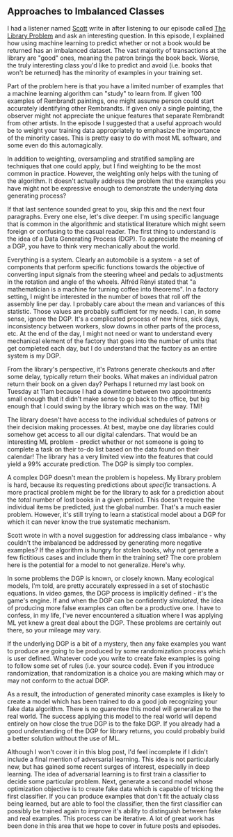 ## Approaches to Imbalanced Classes

I had a listener named [Scott](https://twitter.com/sgrin20) write in after listening to our episode called [The Library Problem](https://dataskeptic.com/blog/episodes/2016/the-library-problem) and ask an interesting question.  In this episode, I explained how using machine learning to predict whether or not a book would be returned has an imbalanced dataset.  The vast majority of transactions at the library are "good" ones, meaning the patron brings the book back.  Worse, the truly interesting class you'd like to predict and avoid (i.e. books that won't be returned) has the minority of examples in your training set.

Part of the problem here is that you have a limited number of examples that a machine learning algorithm can "study" to learn from.  If given 100 examples of Rembrandt paintings, one might assume person could start accurately identifying other Rembrandts.  If given only a single painting, the observer might not appreciate the unique features that separate Rembrandt from other artists.  In the episode I suggested that a useful approach would be to weight your training data appropriately to emphasize the importance of the minority cases.  This is pretty easy to do with most ML software, and some even do this automagically.

In addition to weighting, oversampling and stratified sampling are techniques that one could apply, but I find weighting to be the most common in practice.  However, the weighting only helps with the tuning of the algorithm.  It doesn't actually address the problem that the examples you have might not be expressive enough to demonstrate the underlying data generating process?

If that last sentence sounded great to you, skip this and the next four paragraphs.  Every one else, let's dive deeper.  I'm using specific language that is common in the algorithmic and statistical literature which might seem foreign or confusing to the casual reader.  The first thing to understand is the idea of a Data Generating Process (DGP).  To appreciate the meaning of a DGP, you have to think very mechanically about the world.

Everything is a system.  Clearly an automobile is a system - a set of components that perform specific functions towards the objective of converting input signals from the steering wheel and pedals to adjustments in the rotation and angle of the wheels.  Alfréd Rényi stated that "a mathematician is a machine for turning coffee into theorems".  In a factory setting, I might be interested in the number of boxes that roll off the assembly line per day.  I probably care about the mean and variances of this statistic.  Those values are probably sufficient for my needs.  I can, in some sense, ignore the DGP.  It's a complicated process of new hires, sick days, inconsistency between workers, slow downs in other parts of the process, etc.  At the end of the day, I might not need or want to understand every mechanical element of the factory that goes into the number of units that get completed each day, but I do understand that the factory as an entire system is my DGP.

From the library's perspective, it's Patrons generate checkouts and after some delay, typically return their books.  What makes an individual patron return their book on a given day?  Perhaps I returned my last book on Tuesday at 11am because I had a downtime between two appointments small enough that it didn't make sense to go back to the office, but big enough that I could swing by the library which was on the way.  TMI!

The library doesn't have access to the individual schedules of patrons or their decision making processes.  At best, maybe one day libraries could somehow get access to all our digital calendars.  That would be an interesting ML problem - predict whether or not someone is going to complete a task on their to-do list based on the data found on their calendar!  The library has a very limited view into the features that could yield a 99% accurate prediction.  The DGP is simply too complex.

A complex DGP doesn't mean the problem is hopeless.  My library problem is hard, because its requesting predictions about *specific* transactions.  A more practical problem might be for the library to ask for a prediction about the *total* number of lost books in a given period.  This doesn't require the individual items be predicted, just the global number.  That's a much easier problem.  However, it's still trying to learn a statistical model about a DGP for which it can never know the true systematic mechanism.

Scott wrote in with a novel suggestion for addressing class imbalance - why couldn't the imbalanced be addressed by generating more negative examples?  If the algorithm is hungry for stolen books, why not generate a few fictitious cases and include them in the training set?  The core problem here is the potential for a model to not generalize.  Here's why.

In some problems the DGP is known, or closely known.  Many ecological models, I'm told, are pretty accurately expressed in a set of stochastic equations.  In video games, the DGP process is implicitly defined - it's the game's engine.  If and when the DGP can be confidently *simulated*, the idea of producing more false examples can often be a productive one.  I have to confess, in my life, I've never encountered a situation where I was applying ML yet knew a great deal about the DGP.  These problems are certainly out there, so your mileage may vary.

If the underlying DGP is a bit of a mystery, then any fake examples you want to produce are going to be produced by some randomization process which is user defined.  Whatever code you write to create fake examples is going to follow some set of rules (i.e. your source code).  Even if you introduce randomization, that randomization is a choice you are making which may or may not conform to the actual DGP.

As a result, the introduction of generated minority case examples is likely to create a model which has been trained to do a good job recognizing your fake data algorithm.  There is no guarentee this model will generalize to the real world.  The success applying this model to the real world will depend entirely on how close the true DGP is to the fake DGP.  If you already had a good understanding of the DGP for library returns, you could probably build a better solution without the use of ML.

Although I won't cover it in this blog post, I'd feel incomplete if I didn't include a final mention of adversarial learning.  This idea is not particularly new, but has gained some recent surges of interest, especially in deep learning.  The idea of adversarial learning is to first train a classifier to decide some particular problem.  Next, generate a second model whose optimization objective is to create fake data which is capable of tricking the first classifier.  If you can produce examples that don't fit the actualy class being learned, but are able to fool the classifier, then the first classifier can possibly be trained again to improve it's ability to distinguish between fake and real examples.  This process can be iterative.  A lot of great work has been done in this area that we hope to cover in future posts and episodes.


